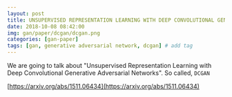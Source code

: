 ```yaml
---
layout: post
title: UNSUPERVISED REPRESENTATION LEARNING WITH DEEP CONVOLUTIONAL GENERATIVE ADVERSARIAL NETWORKS  
date: 2018-10-08 08:42:00
img: gan/paper/dcgan/dcgan.png
categories: [gan-paper] 
tags: [gan, generative adversarial network, dcgan] # add tag
---
```


We are going to talk about "Unsupervised Representation Learning with Deep Convolutional Generative Adversarial Networks".
So called, `DCGAN`

[https://arxiv.org/abs/1511.06434](https://arxiv.org/abs/1511.06434)




  